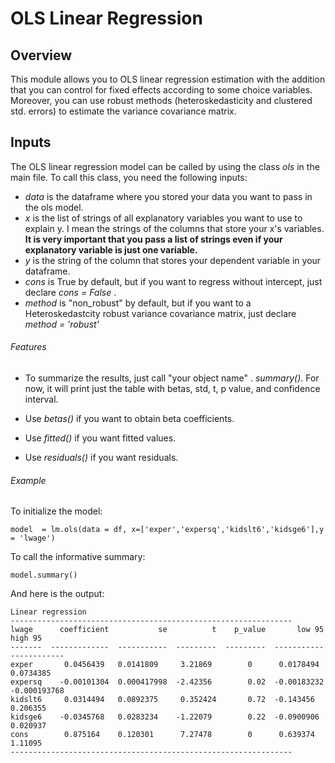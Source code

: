# OLS Linear Regression


## Overview

This module allows you to OLS linear regression estimation with the addition that you can control for fixed effects according to some choice variables. Moreover, you can use robust methods (heteroskedasticity and clustered std. errors) to estimate the variance covariance matrix. 

##  Inputs
The OLS linear regression model can be called by using the class *ols* in the main file. To call this class, you need the following inputs:

- *data* is the dataframe where you stored your data you want to pass in the ols model.
- *x* is the list of strings of all explanatory variables you want to use to explain y. I mean the strings of the columns that store your x's variables.
**It is very important that you pass a list of strings even if your explanatory variable is just one variable.**
- *y* is the string of the column that stores your dependent variable in your dataframe.
- *cons* is True by default, but if you want to regress without intercept, just declare *cons = False* .
- *method* is "non_robust" by default, but if you want to a Heteroskedastcity robust variance covariance matrix, just declare *method = 'robust'* 

###### Features
- To summarize the results, just call "your object name" . *summary()*. For now, it will print just the table with betas, std, t, p value, and confidence
interval.

- Use *betas()* if you want to obtain beta coefficients.

- Use *fitted()* if you want fitted values.

- Use *residuals()* if you want residuals.

###### Example 

To initialize the model:

```
model  = lm.ols(data = df, x=['exper','expersq','kidslt6','kidsge6'],y = 'lwage')
```

To call the informative summary:
```
model.summary()
```

And here is the output:
```
Linear regression
---------------------------------------------------------------
lwage      coefficient           se          t    p_value       low 95       high 95
-------  -------------  -----------  ---------  ---------  -----------  ------------
exper       0.0456439   0.0141809     3.21869        0      0.0178494    0.0734385
expersq    -0.00101304  0.000417998  -2.42356        0.02  -0.00183232  -0.000193768
kidslt6     0.0314494   0.0892375     0.352424       0.72  -0.143456     0.206355
kidsge6    -0.0345768   0.0283234    -1.22079        0.22  -0.0900906    0.020937
cons        0.875164    0.120301      7.27478        0      0.639374     1.11095
---------------------------------------------------------------

